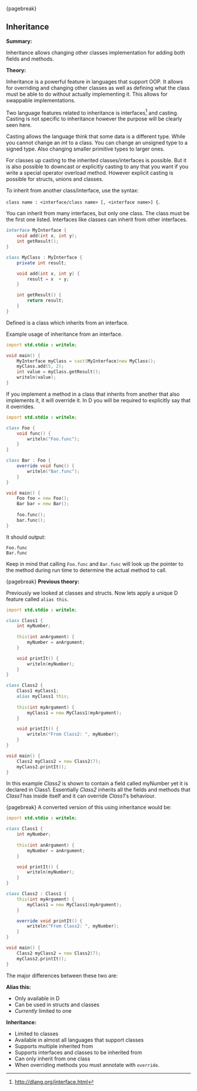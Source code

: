 {pagebreak}

## Inheritance
**Summary:**

Inheritance allows changing other classes implementation for adding both fields and methods.

**Theory:**

Inheritance is a powerful feature in languages that support OOP. It allows for overriding and changing other classes as well as defining what the class must be able to do without actually implementing it. This allows for swappable implementations.

Two language features related to inheritance is interfaces[^DLangInterfaces] and casting.
Casting is not specific to inheritance however the purpose will be clearly seen here.

Casting allows the language think that some data is a different type. While you cannot change an *int* to a class. You can change an unsigned type to a signed type. Also changing smaller primitive types to larger ones.

For classes up casting to the inherited classes/interfaces is possible. But it is also possible to downcast or explicitly casting to any that you want if you write a special operator overload method. However explicit casting is possible for  structs, unions and classes.

To inherit from another class/interface, use the syntax:

``class name : <interface/class name> [, <interface name>] {``.

You can inherit from many interfaces, but only one class. The class must be the first one listed. Interfaces like classes can inherit from other interfaces.

```D
interface MyInterface {
	void add(int x, int y);
	int getResult();
}

class MyClass : MyInterface {
	private int result;

	void add(int x, int y) {
		result = x  + y;
	}

	int getResult() {
		return result;
	}
}
```
Defined is a class which inherits from an interface.

Example usage of inheritance from an interface.

```D
import std.stdio : writeln;

void main() {
	MyInterface myClass = cast(MyInterface)new MyClass();
	myClass.add(5, 2);
	int value = myClass.getResult();
	writeln(value);
}
```

If you implement a method in a class that inherits from another that also implements it, it will override it. In D you will be required to explicitly say that it overrides.

```D
import std.stdio : writeln;

class Foo {
	void func() {
		writeln("Foo.func");
	}
}

class Bar : Foo {
	override void func() {
		writeln("Bar.func");
	}
}

void main() {
	Foo foo = new Foo();
	Bar bar = new Bar();
	
	foo.func();
	bar.func();
}
```
It should output:

    Foo.func
    Bar.func

Keep in mind that calling ``Foo.func`` and ``Bar.func`` will look up the pointer to the method during run time to determine the actual method to call.

{pagebreak}
**Previous theory:**

Previously we looked at classes and structs. Now lets apply a unique D feature called ``alias this``.

```D
import std.stdio : writeln;

class Class1 {
	int myNumber;
	
	this(int anArgument) {
		myNumber = anArgument;
	}

	void printIt() {
		writeln(myNumber);
	}
}

class Class2 {
	Class1 myClass1;
	alias myClass1 this;
	
	this(int myArgument) {
		myClass1 = new MyClass1(myArgument);
	}

	void printIt() {
		writeln("From Class2: ", myNumber);
	}
}

void main() {
	Class2 myClass2 = new Class2(7);
	myClass2.printIt();
}
```
In this example *Class2* is shown to contain a field called myNumber yet it is declared in Class1. Essentially *Class2* inherits all the fields and methods that *Class1* has inside itself and it can override *Class1*'s behaviour.

{pagebreak}
A converted version of this using inheritance would be:

```D
import std.stdio : writeln;

class Class1 {
	int myNumber;
	
	this(int anArgument) {
		myNumber = anArgument;
	}

	void printIt() {
		writeln(myNumber);
	}
}

class Class2 : Class1 {
	this(int myArgument) {
		myClass1 = new MyClass1(myArgument);
	}

	override void printIt() {
		writeln("From Class2: ", myNumber);
	}
}

void main() {
	Class2 myClass2 = new Class2(7);
	myClass2.printIt();
}
```
The major differences between these two are:

**Alias this:**

- Only available in D
- Can be used in structs and classes
- *Currently* limited to one

**Inheritance:**

- Limited to classes
- Available in almost all languages that support classes
- Supports multiple inherited from
- Supports interfaces and classes to be inherited from
- Can only inherit from one class
- When overriding methods you must annotate with ``override``.

[^DLangInterfaces]: http://dlang.org/interface.html